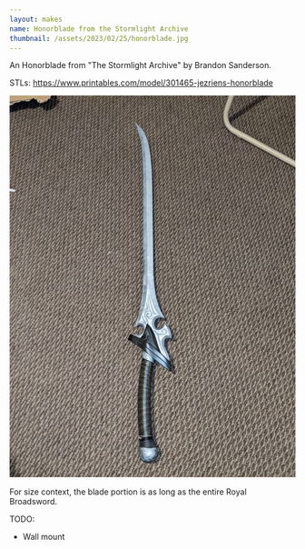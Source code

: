 ```yaml
---
layout: makes
name: Honorblade from the Stormlight Archive
thumbnail: /assets/2023/02/25/honorblade.jpg
---
```


An Honorblade from "The Stormlight Archive" by Brandon Sanderson.

STLs: https://www.printables.com/model/301465-jezriens-honorblade

![image not found!](/assets/2023/02/25/honorblade.jpg)

For size context, the blade portion is as long as the entire Royal Broadsword.

TODO:

* Wall mount
